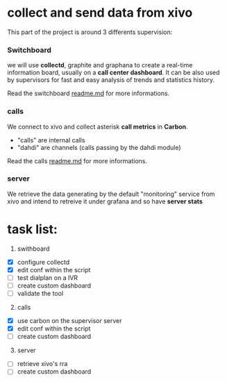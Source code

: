 # collect and send data from xivo

This part of the project is around 3 differents supervision:

### Switchboard
 we will use **collectd**, graphite and graphana to create a real-time information board, usually on a **call center dashboard**.
 It can be also used by supervisors for fast and easy analysis of trends and statistics history.
 
Read the switchboard [readme.md](https://github.com/duduclx/graphina/blob/master/xivo/switchboard/README.md) for more informations.
 
### calls
 We connect to xivo and collect asterisk **call metrics** in **Carbon**.
 - "calls" are internal calls
 - "dahdi" are channels (calls passing by the dahdi module)
 
 Read the calls [readme.md](https://github.com/duduclx/graphina/blob/master/xivo/calls/README.md) for more informations.
 
### server
 We retrieve the data generating by the default "monitoring" service from xivo
 and intend to retreive it under grafana and so have **server stats**
 
 # task list:
 1. swithboard
 - [x] configure collectd
 - [x] edit conf within the script
 - [ ] test dialplan on a IVR
 - [ ] create custom dashboard
 - [ ] validate the tool
 2. calls
 - [x] use carbon on the supervisor server
 - [x] edit conf within the script
 - [ ] create custom dashboard
 3. server
 - [ ] retrieve xivo's rra
 - [ ] create custom dashboard
